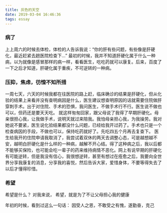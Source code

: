 ```yaml
---
title: 灰色的天空
date: 2019-03-04 16:46:36
tags: essay
---
```


### 病了
   上上周六的时候去体检，体检的人告诉我说：“你的肝有些问题，有些像是肝硬化，最近赶紧去趟医院检查下...”
最初的时候，我并不知道肝硬化属于什么一种病，以为就像是感冒那样的病一样，看看医生，吃吃药就可以康复。后来，百度了一下之后才知道，肝硬化属于重疾，不可逆转的一种病。

### 压抑，焦虑，彷惶不知所措
   一周七天，六天的时候我都在往医院的路上赶，临床确诊的结果是肝硬化，但从化验的结果上来看并没有查明病因是什么，医生建议想查明原因的话就需要住院做肝穿刺手术。出于对住院、手术的恐惧，我问医生，不做手术行不行。医生说不做也可以，但药还是要天天吃。
   就这样匆匆回家，跟父母说了我得了早期肝硬化。母亲很担心我，让我做手术，说明天就过来陪我。我怕母亲担心我，为我操劳。我对她说不要紧，医生说化验结果都没什么问题，已经给我开过药了。手术也只是一个检查病因的手段，不做也可以，保持吃药就好了。先吃四五个月再去复查下。
   医生给我开的住院申请我取消了，我尝试着双休的两天去调整心态，可是越想越不安，越明白肝硬化是什么样的一种病，越解不开心结。得了这种病之后，我以后都不能够买保险，也可能会吃一辈子的药来维持病情不恶化。网上有说早期的肝硬化有可能逆转，但是我没有信心，我很想逆转，甚至有想过在痊愈之后，我要向全世界分享我康复的消息，分享我的喜悦，然后告诉大家，爱惜身体，不要等得失去了以后才懂得珍惜。




### 希望
   希望是什么？
   对我来说，
   希望，就是为了不让父母担心我的健康


   年初的时候，看到过这么一句话：
   因受人之恩，不敢受之有愧，遂勤奋，克己
   
